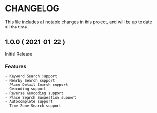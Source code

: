 # CHANGELOG

This file includes all notable changes in this project, and will be up to date all the time.

## 1.0.0 ( 2021-01-22 )

Initial Release

### Features

    - Keyword Search support
    - Nearby Search support
    - Place Detail Search support
    - Geocoding support
    - Reverse Geocoding support
    - Place Search Suggestion support
    - Autocomplete support
    - Time Zone Search support